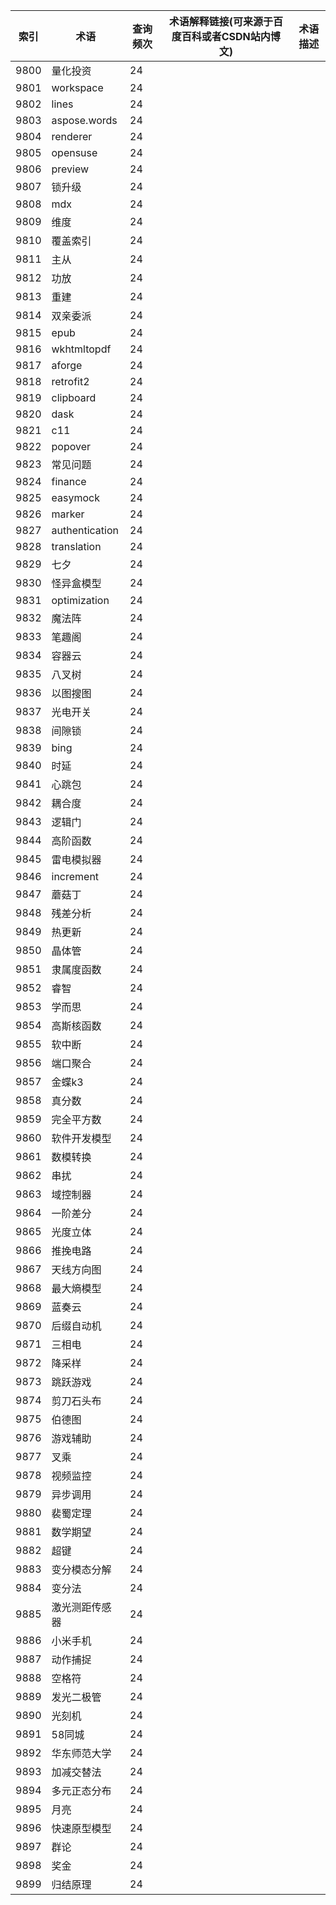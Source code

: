 | 索引   | 术语             | 查询频次 | 术语解释链接(可来源于百度百科或者CSDN站内博文) | 术语描述 |
| ---- | -------------- | ---- | -------------------------- | ---- |
| 9800 | 量化投资           | 24   |                            |      |
| 9801 | workspace      | 24   |                            |      |
| 9802 | lines          | 24   |                            |      |
| 9803 | aspose.words   | 24   |                            |      |
| 9804 | renderer       | 24   |                            |      |
| 9805 | opensuse       | 24   |                            |      |
| 9806 | preview        | 24   |                            |      |
| 9807 | 锁升级            | 24   |                            |      |
| 9808 | mdx            | 24   |                            |      |
| 9809 | 维度             | 24   |                            |      |
| 9810 | 覆盖索引           | 24   |                            |      |
| 9811 | 主从             | 24   |                            |      |
| 9812 | 功放             | 24   |                            |      |
| 9813 | 重建             | 24   |                            |      |
| 9814 | 双亲委派           | 24   |                            |      |
| 9815 | epub           | 24   |                            |      |
| 9816 | wkhtmltopdf    | 24   |                            |      |
| 9817 | aforge         | 24   |                            |      |
| 9818 | retrofit2      | 24   |                            |      |
| 9819 | clipboard      | 24   |                            |      |
| 9820 | dask           | 24   |                            |      |
| 9821 | c11            | 24   |                            |      |
| 9822 | popover        | 24   |                            |      |
| 9823 | 常见问题           | 24   |                            |      |
| 9824 | finance        | 24   |                            |      |
| 9825 | easymock       | 24   |                            |      |
| 9826 | marker         | 24   |                            |      |
| 9827 | authentication | 24   |                            |      |
| 9828 | translation    | 24   |                            |      |
| 9829 | 七夕             | 24   |                            |      |
| 9830 | 怪异盒模型          | 24   |                            |      |
| 9831 | optimization   | 24   |                            |      |
| 9832 | 魔法阵            | 24   |                            |      |
| 9833 | 笔趣阁            | 24   |                            |      |
| 9834 | 容器云            | 24   |                            |      |
| 9835 | 八叉树            | 24   |                            |      |
| 9836 | 以图搜图           | 24   |                            |      |
| 9837 | 光电开关           | 24   |                            |      |
| 9838 | 间隙锁            | 24   |                            |      |
| 9839 | bing           | 24   |                            |      |
| 9840 | 时延             | 24   |                            |      |
| 9841 | 心跳包            | 24   |                            |      |
| 9842 | 耦合度            | 24   |                            |      |
| 9843 | 逻辑门            | 24   |                            |      |
| 9844 | 高阶函数           | 24   |                            |      |
| 9845 | 雷电模拟器          | 24   |                            |      |
| 9846 | increment      | 24   |                            |      |
| 9847 | 蘑菇丁            | 24   |                            |      |
| 9848 | 残差分析           | 24   |                            |      |
| 9849 | 热更新            | 24   |                            |      |
| 9850 | 晶体管            | 24   |                            |      |
| 9851 | 隶属度函数          | 24   |                            |      |
| 9852 | 睿智             | 24   |                            |      |
| 9853 | 学而思            | 24   |                            |      |
| 9854 | 高斯核函数          | 24   |                            |      |
| 9855 | 软中断            | 24   |                            |      |
| 9856 | 端口聚合           | 24   |                            |      |
| 9857 | 金蝶k3           | 24   |                            |      |
| 9858 | 真分数            | 24   |                            |      |
| 9859 | 完全平方数          | 24   |                            |      |
| 9860 | 软件开发模型         | 24   |                            |      |
| 9861 | 数模转换           | 24   |                            |      |
| 9862 | 串扰             | 24   |                            |      |
| 9863 | 域控制器           | 24   |                            |      |
| 9864 | 一阶差分           | 24   |                            |      |
| 9865 | 光度立体           | 24   |                            |      |
| 9866 | 推挽电路           | 24   |                            |      |
| 9867 | 天线方向图          | 24   |                            |      |
| 9868 | 最大熵模型          | 24   |                            |      |
| 9869 | 蓝奏云            | 24   |                            |      |
| 9870 | 后缀自动机          | 24   |                            |      |
| 9871 | 三相电            | 24   |                            |      |
| 9872 | 降采样            | 24   |                            |      |
| 9873 | 跳跃游戏           | 24   |                            |      |
| 9874 | 剪刀石头布          | 24   |                            |      |
| 9875 | 伯德图            | 24   |                            |      |
| 9876 | 游戏辅助           | 24   |                            |      |
| 9877 | 叉乘             | 24   |                            |      |
| 9878 | 视频监控           | 24   |                            |      |
| 9879 | 异步调用           | 24   |                            |      |
| 9880 | 裴蜀定理           | 24   |                            |      |
| 9881 | 数学期望           | 24   |                            |      |
| 9882 | 超键             | 24   |                            |      |
| 9883 | 变分模态分解         | 24   |                            |      |
| 9884 | 变分法            | 24   |                            |      |
| 9885 | 激光测距传感器        | 24   |                            |      |
| 9886 | 小米手机           | 24   |                            |      |
| 9887 | 动作捕捉           | 24   |                            |      |
| 9888 | 空格符            | 24   |                            |      |
| 9889 | 发光二极管          | 24   |                            |      |
| 9890 | 光刻机            | 24   |                            |      |
| 9891 | 58同城           | 24   |                            |      |
| 9892 | 华东师范大学         | 24   |                            |      |
| 9893 | 加减交替法          | 24   |                            |      |
| 9894 | 多元正态分布         | 24   |                            |      |
| 9895 | 月亮             | 24   |                            |      |
| 9896 | 快速原型模型         | 24   |                            |      |
| 9897 | 群论             | 24   |                            |      |
| 9898 | 奖金             | 24   |                            |      |
| 9899 | 归结原理           | 24   |                            |      |
